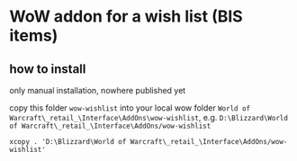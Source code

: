 # WoW addon for a wish list (BIS items)

## how to install

only manual installation, nowhere published yet

copy this folder `wow-wishlist` into your local wow folder `World of Warcraft\_retail_\Interface\AddOns\wow-wishlist`, e.g. `D:\Blizzard\World of Warcraft\_retail_\Interface\AddOns/wow-wishlist`

```shell
xcopy . 'D:\Blizzard\World of Warcraft\_retail_\Interface\AddOns/wow-wishlist'
```
